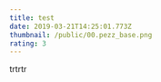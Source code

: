 ```yaml
---
title: test
date: 2019-03-21T14:25:01.773Z
thumbnail: /public/00.pezz_base.png
rating: 3
---
```

trtrtr
